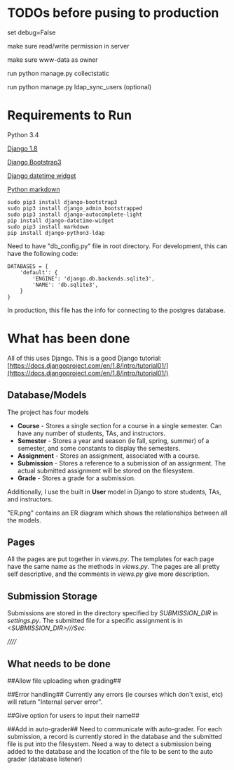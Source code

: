 # TODOs before pusing to production #
set debug=False

make sure read/write permission in server

make sure www-data as owner

run python manage.py collectstatic

run python manage.py ldap_sync_users (optional)

# Requirements to Run #
Python 3.4

[Django 1.8](https://www.djangoproject.com/download/)

[Django Bootstrap3](http://django-bootstrap3.readthedocs.org/en/latest/index.html)

[Django datetime widget](https://github.com/asaglimbeni/django-datetime-widget)

[Python markdown](https://pypi.python.org/pypi/Markdown)

```
sudo pip3 install django-bootstrap3
sudo pip3 install django_admin_bootstrapped
sudo pip3 install django-autocomplete-light
pip install django-datetime-widget
sudo pip3 install markdown
pip install django-python3-ldap
```
Need to have "db_config.py" file in root directory. For development, this can have the following code:

```
DATABASES = {
    'default': {
        'ENGINE': 'django.db.backends.sqlite3',
        'NAME': 'db.sqlite3',
    }
}
```

In production, this file has the info for connecting to the postgres database.

# What has been done #
All of this uses Django. This is a good Django tutorial: [https://docs.djangoproject.com/en/1.8/intro/tutorial01/](https://docs.djangoproject.com/en/1.8/intro/tutorial01/)

## Database/Models ##
The project has four models

* **Course** - Stores a single section for a course in a single semester. Can have any number of students, TAs, and instructors.
* **Semester** - Stores a year and season (ie fall, spring, summer) of a semester, and some constants to display the semesters.
* **Assignment** - Stores an assignment, associated with a course.
* **Submission** - Stores a reference to a submission of an assignment. The actual submitted assignment will be stored on the filesystem.
* **Grade** - Stores a grade for a submission.

Additionally, I use the built in **User** model in Django to store students, TAs, and instructors.

"ER.png" contains an ER diagram which shows the relationships between all the models.

## Pages ##
All the pages are put together in *views.py*. The templates for each page have the same name as the methods in *views.py*. The pages are all pretty self descriptive, and the comments in *views.py* give more description.

## Submission Storage ###
Submissions are stored in the directory specified by *SUBMISSION_DIR* in *settings.py*. The submitted file for a specific assignment is in *<SUBMISSION_DIR>/<semester>/<course>/Sec.<section>/<assignment code>/<username>/<timestamp>/*

# What needs to be done #

##Allow file uploading when grading##

##Error handling##
Currently any errors (ie courses which don't exist, etc) will return "Internal server error".

##Give option for users to input their name##

##Add in auto-grader##
Need to communicate with auto-grader. For each submission, a record is currently stored in the database and the submitted file is put into the filesystem. Need a way to detect a submission being added to the database and the location of the file to be sent to the auto grader (database listener)